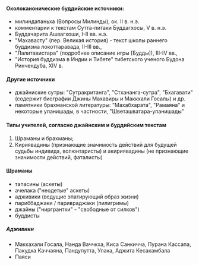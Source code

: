 #### Околоканонические буддийские источники:
- милиндапаньха (Вопросы Милинды), ок. II в. н.э.
- комментарии к текстам Сутта-питаки Буддагхосы, V в. н.э.
- Буддачарита Ашвагхоши, I-II вв. н.э.
- "Махавасту" (пер. Великая история) - текст школы раннего буддизма локоттаравада, II-III вв., 
- "Лалитавистара" (подробнее описание игры [Будды]), III-IV вв.,
- "История буддизма в Индии и Тибете" тибетского ученого Будона Ринчендуба, XIV в.
#### Другие источники
- джайниские сутры: "Сутракританга", "Стхананга-сутра", "Бхагавати" (содержит биографии Джины Махавиры и Маккхали Госалы) и др.
- памятники брахманской литературы: "Махабхарата", "Рамаяна" и некоторые упанишады, в частности, "Шветашватара-упанишады"

#### Типы учителей, согласно джайнским и буддийским текстам
1. Шраманы и брахманы;
2. Кириявадины (признающие значимость действий для будущей судьбы индивида, волюнтаристы) и акириявадины (не признающие значимости действий, фаталисты)

#### Шраманы
- тапасины (аскеты)
- ачелака ("неодетые" аскеты)
- адживики (ведущие эпатирующий образ жизни)
- париббаджаки / паривраджаки (пилигримы)
- джайны ("ниргрантхи" - "свободные от силков")
- буддисты
##### Адживики
- Маккахали Госала, Нанда Ваччкха, Киса Санкичча, Пурана Кассапа, Пакудха Каччаяна, Пандупутта, Упака, Аджита Кесакамбала
- Паяси

